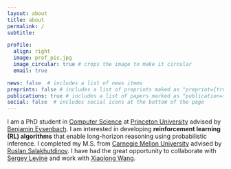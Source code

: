 ```yaml
---
layout: about
title: about
permalink: /
subtitle: 

profile:
  align: right
  image: prof_pic.jpg
  image_circular: true # crops the image to make it circular
  email: true

news: false  # includes a list of news items
preprints: false # includes a list of preprints maked as "preprint={true}"
publications: true # includes a list of papers marked as "publication={true}"
social: false  # includes social icons at the bottom of the page
---
```

I am a PhD student in [Computer Science](https://www.cs.princeton.edu/) at [Princeton University](https://www.princeton.edu/) advised by [Benjamin Eysenbach](https://ben-eysenbach.github.io/). I am interested in developing <b>reinforcement learning (RL) algorithms</b> that enable long-horizon reasoning using probabilistic inference. I completed my M.S. from [Carnegie Mellon University](https://www.cmu.edu/) advised by [Ruslan Salakhutdinov](http://www.cs.cmu.edu/~rsalakhu/). I have had the great opportunity to collaborate with [Sergey Levine](https://people.eecs.berkeley.edu/~svlevine/) and work with [Xiaolong Wang](https://xiaolonw.github.io/).